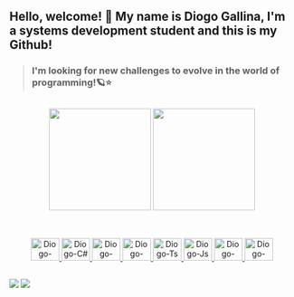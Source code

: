 ## Hello, welcome! 👋 My name is Diogo Gallina, I'm a systems development student and this is my Github!

>### I'm looking for new challenges to evolve in the world of programming!🪐⭐

##

<div align="center">
         <img height="180em" src="https://github-readme-stats.vercel.app/api?username=Diogo-gallina&show_icons=true&theme=radical"/>
         <a href="https://github.com/Diogo-gallina">
        <img height="180em" src="https://github-readme-stats.vercel.app/api/top-langs/?username=Diogo-gallina&langs_count=10&count_private=true&theme=radical&layout=compact"/>
</div>

##
         
<div align="center" ><br/>
    <a href="https://github.com/Diogo-gallina">
         <img height="40px" width="50px" alt="Diogo-java" src="https://cdn.jsdelivr.net/gh/devicons/devicon/icons/java/java-original.svg" />
         <img  height="40px" width="50px" alt="Diogo-C#" src="https://cdn.jsdelivr.net/gh/devicons/devicon/icons/csharp/csharp-original.svg" />
         <img height="40px" width="50px" alt="Diogo-Python" src="https://cdn.jsdelivr.net/gh/devicons/devicon/icons/python/python-original.svg" />
         <img height="40px" width="50px" alt="Diogo-NodeJs" src="https://cdn.jsdelivr.net/gh/devicons/devicon/icons/nodejs/nodejs-plain.svg" />
         <img  height="40px" width="50px" alt="Diogo-Ts" src="https://cdn.jsdelivr.net/gh/devicons/devicon/icons/typescript/typescript-original.svg"/>
         <img  height="40px" width="50px" alt="Diogo-Js" src="https://cdn.jsdelivr.net/gh/devicons/devicon/icons/javascript/javascript-original.svg"/>
         <img  height="40px" width="50px" alt="Diogo-Html" src="https://cdn.jsdelivr.net/gh/devicons/devicon/icons/html5/html5-original.svg"/>
         <img  height="40px" width="50px" alt="Diogo-Css" src="https://cdn.jsdelivr.net/gh/devicons/devicon/icons/css3/css3-original.svg"/>
    </a>
</div>

## 

<div>
    <a href="https://www.linkedin.com/in/diogo-gallina-204862231/" target="_blank"><img src="https://img.shields.io/badge/-LinkedIn-%230077B5?style=for-the-badge&logo=linkedin&logoColor=white" target="_blank"></a> 
    <a href = "mailto:diogogallina20@gmail.com"><img src="https://img.shields.io/badge/Gmail-D14836?style=for-the-badge&logo=gmail&logoColor=white" target="_blank"></a>
</div>

##




<!--
**Diogo-gallina/Diogo-gallina** is a ✨ _special_ ✨ repository because its `README.md` (this file) appears on your GitHub profile.

Here are some ideas to get you started:

- 🔭 I’m currently working on ...
- 🌱 I’m currently learning ...
- 👯 I’m looking to collaborate on ...
- 🤔 I’m looking for help with ...
- 💬 Ask me about ...
- 📫 How to reach me: ...
- 😄 Pronouns: ...
- ⚡ Fun fact: ...
-->
